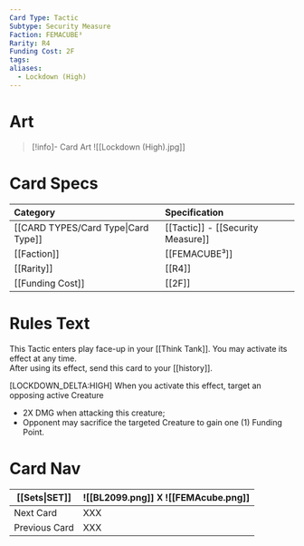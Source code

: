 ```yaml
---
Card Type: Tactic
Subtype: Security Measure
Faction: FEMACUBE³
Rarity: R4
Funding Cost: 2F
tags: 
aliases:
  - Lockdown (High)
---
```

# Art

> [!info]- Card Art
> ![[Lockdown (High).jpg]]

# Card Specs

| Category | Specification| 
| :--- | :--- |
| [[CARD TYPES/Card Type\|Card Type]] | [[Tactic]] - [[Security Measure]] |
| [[Faction]] | [[FEMACUBE³]] |  
| [[Rarity]] | [[R4]] |  
| [[Funding Cost]] | [[2F]] |  

# Rules Text  

This Tactic enters play face-up in your [[Think Tank]]. 
You may activate its effect at any time.  
After using its effect, send this card to your [[history]].  

[LOCKDOWN_DELTA:HIGH] 
When you activate this effect, target an opposing active Creature
- 2X DMG when attacking this creature;
- Opponent may sacrifice the targeted Creature to gain one (1) Funding Point.

# Card Nav

| [[Sets\|SET]] |  ![[BL2099.png]] 𐌢 ![[FEMAcube.png]] |
| ------------- | ------------------------------ |
| Next Card     | XXX |
| Previous Card | XXX |


